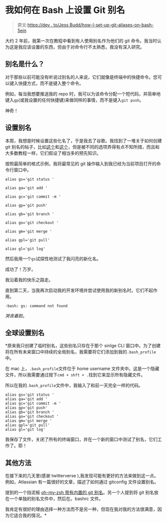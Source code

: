 # 我如何在 Bash 上设置 Git 别名

> 原文:[https://dev . to/Jess Budd/how-I-set-up-git-aliases-on-bash-5ejn](https://dev.to/jessbudd/how-i-set-up-git-aliases-on-bash-5ejn)

大约 2 年前，我第一次在教程中看到有人使用别名作为他们的 git 命令。我当时认为这是我应该设置的东西，但由于对命令行不太熟悉，我没有深入研究。

## [](#whats-an-alias)别名是什么？

对于那些以前可能没有听说过别名的人来说，它们就像是终端中的快捷命令。您可以键入快捷方式，而不是键入整个命令。

例如，每当我想要推送我的 repo 时，我可以为该命令分配一个短代码，并简单地键入`gp`(或我设置的任何快捷键)来做同样的事情，而不是键入`git push`。

神奇！

## [](#setting-up-an-alias)设置别名

本周，我想是时候设置这些化名了，于是我去了谷歌。我找到了一堆关于如何创建 git 别名的帖子，比如[这个](https://stackoverflow.com/questions/2553786/how-do-i-alias-commands-in-git)和[这个](https://githowto.com/aliases)，但是被不同的选项弄得有点不知所措，而且和大多数教程一样，它们假设了相当多的预先知识。

按照最简单的格式示例，我将最常见的 git 操作输入到我已经为当前项目打开的命令行窗口中。

```
alias gs='git status '

alias ga='git add '

alias gc='git commit -m '

alias gp='git push'

alias gb='git branch '

alias go='git checkout '

alias gm='git merge '

alias gpl='git pull'

alias gl='git log' 
```

然后我用一个`gs`试探性地测试了我闪亮的新化名。

成功了！万岁。

我沿着我的快乐之路走。

直到第二天，当我再次启动我的开发环境并尝试使用我的新别名时。它们不起作用。

```
-bash: gs: command not found 
```

*哭丧着脸*。

## [](#setting-up-an-alias-globally)全球设置别名

 *原来我只创建了临时别名，这些别名只存在于那个 sinlge CLI 窗口中。为了创建将在所有未来窗口中持续的全局别名，我需要将它们添加到我的`.bash_profile`中。

在 mac 上，`.bash_profile`文件位于 home username 文件夹中。这是一个隐藏文件，所以我需要通过按下`cmd + shft + .`找到它来显示所有隐藏文件。

所以在我的`.bash_profile`文件中，我输入了和前一天完全一样的代码。

```
alias gs='git status '
alias ga='git add '
alias gc='git commit -m '
alias gp='git push'
alias gb='git branch '
alias go='git checkout '
alias gm='git merge '
alias gpl='git pull'
alias gl='git log' 
```

我保存了文件，关闭了所有的终端窗口，并在一个新的窗口中测试了别名，它们工作了。耶！

## [](#other-methods)其他方法

在接下来的几天里(感谢 twitterverse ),我发现可能有更好的方法来做到这一点。例如，Atlassian 有一篇很好的文章，描述了如何通过 gitconfig 文件设置别名。

提到的一个挡泥板 [oh-my-zsh 带有内置的 git 别名](https://ohmyz.sh/)。另一个人提到将 git 别名放在一个单独的别名文件中，然后在。bashrc 文件。

我肯定有很好的理由选择一种方法而不是另一种，但现在我对我的方法很满意，因为它适合我的情况。*